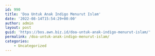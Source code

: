 ```yaml
---
id: 990
title: 'Doa Untuk Anak Indigo Menurut Islam'
date: '2022-08-14T15:54:29+00:00'
author: admin
layout: post
guid: 'https://bos.awn.biz.id/doa-untuk-anak-indigo-menurut-islam/'
permalink: /doa-untuk-anak-indigo-menurut-islam/
categories:
    - Uncategorized
---
```


